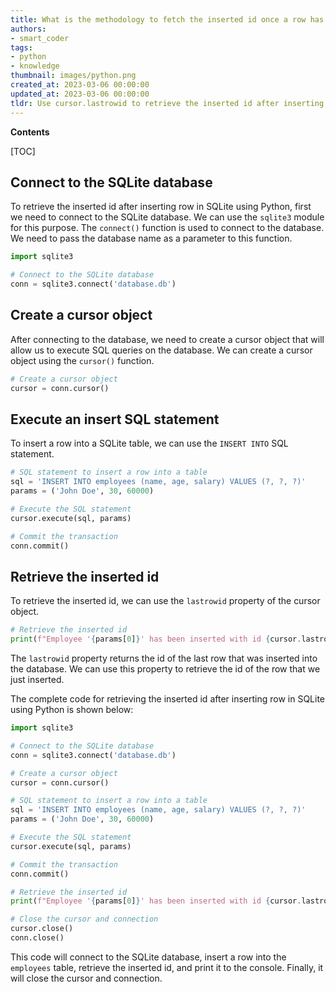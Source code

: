 ```yaml
---
title: What is the methodology to fetch the inserted id once a row has been added to sqlite database through python?
authors:
- smart_coder
tags:
- python
- knowledge
thumbnail: images/python.png
created_at: 2023-03-06 00:00:00
updated_at: 2023-03-06 00:00:00
tldr: Use cursor.lastrowid to retrieve the inserted id after inserting a row in SQLite using Python.
---
```


**Contents**

[TOC]

## Connect to the SQLite database

To retrieve the inserted id after inserting row in SQLite using Python, first we need to connect to the SQLite database. We can use the `sqlite3` module for this purpose. The `connect()` function is used to connect to the database. We need to pass the database name as a parameter to this function.

```python
import sqlite3

# Connect to the SQLite database
conn = sqlite3.connect('database.db')
```

## Create a cursor object

After connecting to the database, we need to create a cursor object that will allow us to execute SQL queries on the database. We can create a cursor object using the `cursor()` function. 

```python
# Create a cursor object
cursor = conn.cursor()
```

## Execute an insert SQL statement

To insert a row into a SQLite table, we can use the `INSERT INTO` SQL statement. 

```python
# SQL statement to insert a row into a table
sql = 'INSERT INTO employees (name, age, salary) VALUES (?, ?, ?)'
params = ('John Doe', 30, 60000)

# Execute the SQL statement
cursor.execute(sql, params)

# Commit the transaction
conn.commit()
```

## Retrieve the inserted id

To retrieve the inserted id, we can use the `lastrowid` property of the cursor object. 

```python
# Retrieve the inserted id
print(f"Employee '{params[0]}' has been inserted with id {cursor.lastrowid}")
```

The `lastrowid` property returns the id of the last row that was inserted into the database. We can use this property to retrieve the id of the row that we just inserted. 

The complete code for retrieving the inserted id after inserting row in SQLite using Python is shown below:

```python
import sqlite3

# Connect to the SQLite database
conn = sqlite3.connect('database.db')

# Create a cursor object
cursor = conn.cursor()

# SQL statement to insert a row into a table
sql = 'INSERT INTO employees (name, age, salary) VALUES (?, ?, ?)'
params = ('John Doe', 30, 60000)

# Execute the SQL statement
cursor.execute(sql, params)

# Commit the transaction
conn.commit()

# Retrieve the inserted id
print(f"Employee '{params[0]}' has been inserted with id {cursor.lastrowid}")

# Close the cursor and connection
cursor.close()
conn.close()
``` 

This code will connect to the SQLite database, insert a row into the `employees` table, retrieve the inserted id, and print it to the console. Finally, it will close the cursor and connection.
